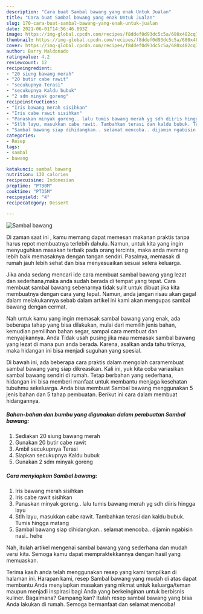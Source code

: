 ```yaml
---
description: "Cara buat Sambal bawang yang enak Untuk Jualan"
title: "Cara buat Sambal bawang yang enak Untuk Jualan"
slug: 170-cara-buat-sambal-bawang-yang-enak-untuk-jualan
date: 2021-06-01T14:56:46.893Z
image: https://img-global.cpcdn.com/recipes/f8ddef0d93dc5c5a/680x482cq70/sambal-bawang-foto-resep-utama.jpg
thumbnail: https://img-global.cpcdn.com/recipes/f8ddef0d93dc5c5a/680x482cq70/sambal-bawang-foto-resep-utama.jpg
cover: https://img-global.cpcdn.com/recipes/f8ddef0d93dc5c5a/680x482cq70/sambal-bawang-foto-resep-utama.jpg
author: Barry Maldonado
ratingvalue: 4.2
reviewcount: 12
recipeingredient:
- "20 siung bawang merah"
- "20 butir cabe rawit"
- "secukupnya Terasi"
- "secukupnya Kaldu bubuk"
- "2 sdm minyak goreng"
recipeinstructions:
- "Iris bawang merah sisihkan"
- "Iris cabe rawit sisihkan"
- "Panaskan minyak goreng.. lalu tumis bawang merah yg sdh diiris hingga layu"
- "Stlh layu, masukkan cabe rawit. Tambahkan terasi dan kaldu bubuk. Tumis hingga matang"
- "Sambal bawang siap dihidangkan.. selamat mencoba.. dijamin ngabisin nasi.. hehe"
categories:
- Resep
tags:
- sambal
- bawang

katakunci: sambal bawang 
nutrition: 130 calories
recipecuisine: Indonesian
preptime: "PT30M"
cooktime: "PT35M"
recipeyield: "4"
recipecategory: Dessert

---
```



![Sambal bawang](https://img-global.cpcdn.com/recipes/f8ddef0d93dc5c5a/680x482cq70/sambal-bawang-foto-resep-utama.jpg)

Di zaman  saat ini , kamu memang dapat memesan makanan praktis tanpa harus repot membuatnya terlebih dahulu. Namun, untuk kita yang ingin menyuguhkan masakan terbaik pada orang tercinta, maka anda memang lebih baik memasaknya dengan tangan sendiri. Pasalnya, memasak di rumah jauh lebih sehat dan bisa menyesuaikan sesuai selera keluarga.

Jika anda sedang mencari ide cara membuat sambal bawang yang lezat dan sederhana,maka anda sudah berada di tempat yang tepat. Cara membuat sambal bawang  sebenarnya tidak sulit untuk dibuat jika kita membuatnya dengan cara yang tepat. Namun, anda jangan risau akan gagal dalam melakukannya 
sebab dalam artikel ini kami akan mengupas sambal bawang dengan cermat.  



Nah untuk kamu yang ingin memasak sambal bawang yang enak, ada beberapa tahap yang bisa dilakukan, mulai dari memilih jenis bahan, kemudian pemilihan bahan segar, sampai cara membuat dan menyajikannya. Anda Tidak usah pusing jika mau memasak sambal bawang yang lezat di mana pun anda berada. Karena, asalkan anda  tahu triknya, maka hidangan ini bisa menjadi suguhan yang spesial.

Di bawah ini, ada beberapa cara praktis  dalam mengolah caramembuat sambal bawang yang siap dikreasikan. Kali ini, yuk kita coba variasikan sambal bawang sendiri di rumah. Tetap berbahan yang sederhana, hidangan ini bisa memberi manfaat untuk membantu menjaga kesehatan tubuhmu sekeluarga. Anda bisa membuat Sambal bawang menggunakan 5 jenis bahan dan 5 tahap pembuatan. Berikut ini cara dalam membuat hidangannya.

<!--inarticleads1-->

##### Bahan-bahan dan bumbu yang digunakan dalam pembuatan Sambal bawang:

1. Sediakan 20 siung bawang merah
1. Gunakan 20 butir cabe rawit
1. Ambil secukupnya Terasi
1. Siapkan secukupnya Kaldu bubuk
1. Gunakan 2 sdm minyak goreng




<!--inarticleads2-->

##### Cara menyiapkan Sambal bawang:

1. Iris bawang merah sisihkan
1. Iris cabe rawit sisihkan
1. Panaskan minyak goreng.. lalu tumis bawang merah yg sdh diiris hingga layu
1. Stlh layu, masukkan cabe rawit. Tambahkan terasi dan kaldu bubuk. Tumis hingga matang
1. Sambal bawang siap dihidangkan.. selamat mencoba.. dijamin ngabisin nasi.. hehe




Nah, itulah artikel mengenai  sambal bawang  yang sederhana dan mudah versi kita. Semoga kamu dapat mempraktekkannya dengan hasil yang memuaskan. 

Terima kasih anda telah menggunakan resep yang kami tampilkan di halaman ini. Harapan kami, resep  Sambal bawang yang mudah di atas dapat membantu Anda menyiapkan masakan yang nikmat untuk keluarga/teman maupun menjadi inspirasi bagi Anda yang berkeinginan untuk berbisnis kuliner. Bagaimana? Gampang kan? Itulah resep sambal bawang yang bisa Anda lakukan di rumah. Semoga bermanfaat dan selamat mencoba!

